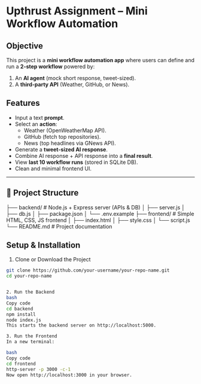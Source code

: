 # Upthrust Assignment – Mini Workflow Automation

## Objective
This project is a **mini workflow automation app** where users can define and run a **2-step workflow** powered by:
1. An **AI agent** (mock short response, tweet-sized).
2. A **third-party API** (Weather, GitHub, or News).

## Features
- Input a text **prompt**.
- Select an **action**:
  - Weather (OpenWeatherMap API).
  - GitHub (fetch top repositories).
  - News (top headlines via GNews API).
-  Generate a **tweet-sized AI response**.
-  Combine AI response + API response into a **final result**.
-  View **last 10 workflow runs** (stored in SQLite DB).
-  Clean and minimal frontend UI.

---

## 📂 Project Structure
├── backend/ # Node.js + Express server (APIs & DB)
│ ├── server.js
│ ├── db.js
│ ├── package.json
│ └── .env.example
├── frontend/ # Simple HTML, CSS, JS frontend
│ ├── index.html
│ ├── style.css
│ └── script.js
└── README.md # Project documentation

## Setup & Installation

 1. Clone or Download the Project
```bash
git clone https://github.com/your-username/your-repo-name.git
cd your-repo-name


2. Run the Backend
bash
Copy code
cd backend
npm install
node index.js
This starts the backend server on http://localhost:5000.

3. Run the Frontend
In a new terminal:

bash
Copy code
cd frontend
http-server -p 3000 -c-1
Now open http://localhost:3000 in your browser.

